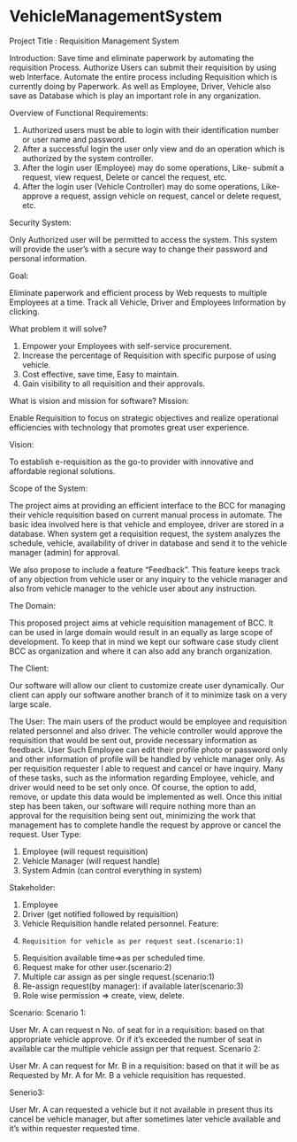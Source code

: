 # VehicleManagementSystem
Project Title : Requisition Management System

Introduction: Save time and eliminate paperwork by automating the requisition Process. Authorize Users can submit their requisition by 
using web Interface. Automate the entire process including Requisition which is currently doing by Paperwork. As well as Employee, Driver,
Vehicle also save as Database which is play an important role in any organization.

Overview of Functional Requirements:
 
1.	Authorized users must be able to login with their identification number or user name and password.
2.	After a successful login the user only view and do an operation which is authorized by the system controller.
3.	After the login user (Employee) may do some operations, Like- submit a request, view request, Delete or cancel the request, etc.
4.	After the login user (Vehicle Controller) may do some operations, Like- approve a request, assign vehicle on request, cancel or delete request, etc.
 
Security System:
 
Only Authorized user will be permitted to access the system. This system will provide the user’s with a secure way to change their password and personal information.
 
Goal:
 
Eliminate paperwork and efficient process by Web requests to multiple Employees at a time. Track all Vehicle, Driver and Employees Information by clicking.
 
What problem it will solve?
 
1. Empower your Employees with self-service procurement.
2. Increase the percentage of Requisition with specific purpose of using vehicle.
3. Cost effective, save time, Easy to maintain.
4. Gain visibility to all requisition and their approvals.
 
What is vision and mission for software?
Mission:
 
Enable Requisition to focus on strategic objectives and realize operational efficiencies with technology that promotes great user experience.
 
Vision:
 
To establish e-requisition as the go-to provider with innovative and affordable regional solutions.
 
Scope of the System:
 
The project aims at providing an efficient interface to the BCC for managing their vehicle requisition based on current manual process in automate. The basic idea involved here is that vehicle and employee, driver are stored in a database. When system get a requisition request, the system analyzes the schedule, vehicle, availability of driver in database and send it to the vehicle manager (admin) for approval.
 
We also propose to include a feature “Feedback”. This feature keeps track of any objection from vehicle user or any inquiry to the vehicle manager and also from vehicle manager to the vehicle user about any instruction.
 
The Domain:
 
This proposed project aims at vehicle requisition management of BCC. It can be used in large domain would result in an equally as large scope of development. To keep that in mind we kept our software case study client BCC as organization and where it can also add any branch organization.
 
The Client:
 
Our software will allow our client to customize create user dynamically. Our client can apply our software another branch of it to minimize task on a very large scale.

The User:
The main users of the product would be employee and requisition related personnel and also driver. The vehicle controller would approve the requisition that would be sent out, provide necessary information as feedback. User Such Employee can edit their profile photo or password only and other information of profile will be handled by vehicle manager only. As per requisition requester I able to request and cancel or have inquiry. Many of these tasks, such as the information regarding Employee, vehicle, and driver would need to be set only once. Of course, the option to add, remove, or update this data would be implemented as well. Once this initial step has been taken, our software will require nothing more than an approval for the requisition being sent out, minimizing the work that management has to complete handle the request by approve or cancel the request.
User Type:
1. Employee (will request requisition)
2. Vehicle Manager (will request handle)
3. System Admin (can control everything in system)
 
Stakeholder:
 
1. Employee
2. Driver (get notified followed by requisition)
3. Vehicle Requisition handle related personnel.
Feature:
1.     Requisition for vehicle as per request seat.(scenario:1)
2.    Requisition available time=>as per scheduled time.
3.    Request make for other user.(scenario:2)
4.    Multiple car assign as per single request.(scenario:1)
5.    Re-assign request(by manager): if available later(scenario:3)
6.    Role wise permission => create, view, delete.
 
Scenario:
Scenario 1:
 
User Mr. A can request n No. of seat for in a requisition: based on that appropriate vehicle approve. Or if it’s exceeded the number of seat in available car the multiple vehicle assign per that request.
Scenario 2:
 
User Mr. A can request for Mr. B in a requisition: based on that it will be as Requested by Mr. A for Mr. B a vehicle requisition has requested.
 
 
 
 
Senerio3:
 
User Mr. A can requested a vehicle but it not available in present thus its cancel be vehicle manager, but after sometimes later vehicle available and it’s within requester requested time.
